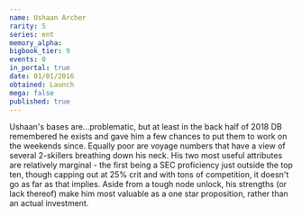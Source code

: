 ```yaml
---
name: Ushaan Archer
rarity: 5
series: ent
memory_alpha:
bigbook_tier: 9
events: 0
in_portal: true
date: 01/01/2016
obtained: Launch
mega: false
published: true
---
```


Ushaan's bases are...problematic, but at least in the back half of 2018 DB remembered he exists and gave him a few chances to put them to work on the weekends since. Equally poor are voyage numbers that have a view of several 2-skillers breathing down his neck. His two most useful attributes are relatively marginal - the first being a SEC proficiency just outside the top ten, though capping out at 25% crit and with tons of competition, it doesn't go as far as that implies. Aside from a tough node unlock, his strengths (or lack thereof) make him most valuable as a one star proposition, rather than an actual investment.
